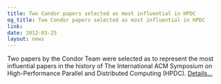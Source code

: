 ```yaml
---
title: Two Condor papers selected as most influential in HPDC
og_title: Two Condor papers selected as most influential in HPDC
link: 
date: 2012-03-25
layout: news
---
```


Two papers by the Condor Team were selected as to represent the most influential papers in the history of The International ACM Symposium on High-Performance Parallel and Distributed Computing (HPDC). <a href="https://www.cs.wisc.edu/node/9123">Details...</a> 
